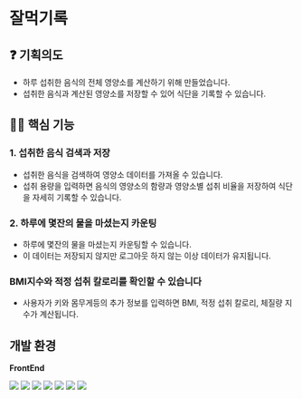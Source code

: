 # 잘먹기록


## ❓ 기획의도

- 하루 섭취한 음식의 전체 영양소를 계산하기 위해 만들었습니다.
- 섭취한 음식과 계산된 영양소를 저장할 수 있어 식단을 기록할 수 있습니다.

## 🙋‍♀️ 핵심 기능  
### 1. 섭취한 음식 검색과 저장
- 섭취한 음식을 검색하여 영양소 데이터를 가져올 수 있습니다. 
- 섭취 용량을 입력하면 음식의 영양소의 함량과 영양소별 섭취 비율을 저장하여 식단을 자세히 기록할 수 있습니다.
### 2. 하루에 몇잔의 물을 마셨는지 카운팅
- 하루에 몇잔의 물을 마셨는지 카운팅할 수 있습니다.
- 이 데이터는 저장되지 않지만 로그아웃 하지 않는 이상 데이터가 유지됩니다.
### BMI지수와 적정 섭취 칼로리를 확인할 수 있습니다
- 사용자가 키와 몸무게등의 추가 정보를 입력하면 BMI, 적정 섭취 칼로리, 체질량 지수가 계산됩니다.

## **개발 환경**

**FrontEnd**

<p>

<img src="https://img.shields.io/badge/javascript-F7DF1E?style=flat-square&logo=javascript&logoColor=white"/>
<img src="https://img.shields.io/badge/react-61DAFB?style=flat-square&logo=react&logoColor=white"/>
<img src="https://img.shields.io/badge/React Router-CA4245?style=flat-square&logo=React Router&logoColor=white"/>
<img src="https://img.shields.io/badge/styled-components-DB7093?style=flat-square&logo=styled-components&logoColor=white"/>
<img src="https://img.shields.io/badge/Ant Design -0170FE?style=flat-square&logo=Ant Design&logoColor=white"/>
<img src="https://img.shields.io/badge/Firebase-FFCA28?style=flat-square&logo=Firebase&logoColor=white"/>
<img src="https://img.shields.io/badge/Redux-sagaFFCA28?style=flat-square&logo=Redux-Saga&logoColor=white"/>
</p>

